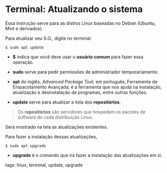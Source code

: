 # Terminal: Atualizando o sistema


Essa instrução serve para as distros Linux baseadas no Debian (Ubuntu, Mint e derivados).

Para atualizar seu S.O., digite no terminal:

```
$ sudo apt update
```

- **$** indica que você deve usar o **usuário comum** para fazer essa operação.

- **sudo** serve para pedir permissões de administrador temporariamente.

- **apt** do inglês, *Advanced Package Tool*, em português, Ferramenta de Empacotamento Avançada; é a ferramenta que nos ajuda na instalação, atualização e desinstalação de programas, entre outras funções.

- **update** serve para atualizar a lista dos **repositórios**.

> Os **repositórios** são servidores que hospedam os pacotes de software de cada distribuição Linux.

Será mostrado na tela as atualizações existentes.

Para fazer a instalação dessas atualizações,

```
$ sudo apt upgrade
```

- **upgrade** é o comando que irá fazer a instalação das atualizações em si.

tags: linux, terminal, update, upgrade
